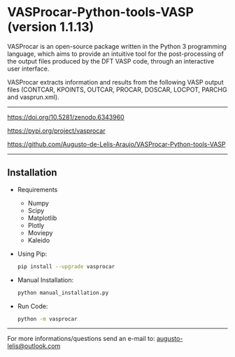 # VASProcar-Python-tools-VASP (version 1.1.13)

VASProcar is an open-source package written in the Python 3 programming language, which aims to provide an intuitive tool for the post-processing of the output files produced by the DFT VASP code, through an interactive user interface.

VASProcar extracts information and results from the following VASP output files (CONTCAR, KPOINTS, OUTCAR, PROCAR, DOSCAR, LOCPOT, PARCHG and vasprun.xml).

------------------------------------------------------------------------

https://doi.org/10.5281/zenodo.6343960

https://pypi.org/project/vasprocar

https://github.com/Augusto-de-Lelis-Araujo/VASProcar-Python-tools-VASP

------------------------------------------------------------------------

## Installation

-  Requirements

    * Numpy
    * Scipy
    * Matplotlib
    * Plotly
    * Moviepy
    * Kaleido
    

- Using Pip:

  ```bash
  pip install --upgrade vasprocar
  ```

- Manual Installation:

  ```bash
  python manual_installation.py
  ```

- Run Code:

  ```bash
  python -m vasprocar 
  ```
------------------------------------------------------------------------

For more informations/questions send an e-mail to: augusto-lelis@outlook.com

